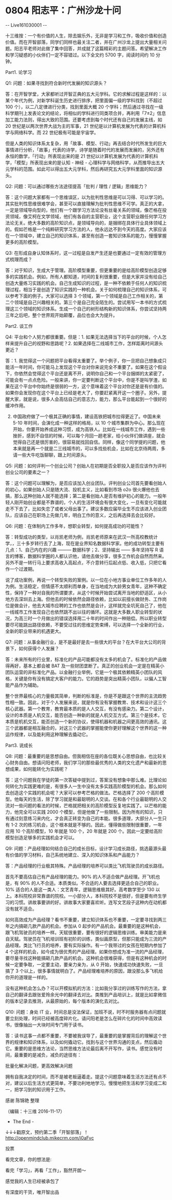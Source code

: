 # 0804 阳志平：广州沙龙十问

-- Live161030001 --

十三维按：一个有价值的人生，除去娱乐外，无非是学习和工作，吸收价值和创造价值。而在开智部落，同学们同样也最关注二者，并在广州沙龙上提出大量相关问题。阳志平老师对此做了集中回答，并成就了这篇精彩的主题问答。希望解决工作和学习疑惑的小伙伴们一定不容错过。以下全文约 5700 字，阅读时间约 10 分钟。

Part1. 论学习

Q1: 问题：如果寻找到符合新时代发展的知识源头？

答：在开智学堂，大家都听过开智正典的五大元学科。它的求解过程是这样的：以某个年代为例，对新学科诞生历史进行排序，把里面偏一级的学科找到（不超过 100 个），以二八定律进行分类，找到里面大概 20 个学科；然后通过寻找在一级科学期刊上发表论文的结论，将相似的学科进行同类项合并，再利用「7±2」信息加工能力法则，得出大致的范围。还要考虑到每个时代还有自己的发展主线，如 20 世纪是以两次世界大战为主的军事，21 世纪是以计算机发展为代表的计算机科学与网络科学。而 22 世纪极有可能是宇宙学。

但是人类的知识体系太复杂，用「故事、模型、行动」再去结合时代所发生的巨大事情进行分析，「故事」代表的诗学，诗学是随着时代的发展而发展的，另外还有永恒的数学，「行动」所表现出来的是 21 世纪以计算机发展为代表的计算机科学，「模型」所表现出来的是认知 - 神经 - 心理科学与网络科学，从而推导出五大元学科的范围。如此可以得出五大元学科，然后再研究五大元学科里面的知识源头。

Q2: 问题：可以通过哪些方法途径提高「批判 / 理性 / 逻辑」思维能力？

答：这个问题大家都有一个思维误区，以为批判性思维是可以习得、可以学习的。其实批判性思维很难学会，甚至可以直接理解为批判性思维不可学。真正的大拿，一定是领域导向型的，他们有一个跟学习方法论没有丝毫关系的领域，像芒格在投资领域，像艾柯在文学领域，他们有各自的主营职业，这个主营职业跟任何学习方法论无关。绝大多数的高阶知识点，是领域导向的，是捆绑在具体行业具体领域上的。假如芒格是一个纯粹研究学习方法的人，他永远达不到今天的高度。大家应该在一个领域中，建立自己的知识体系，甚至有创造一套知识体系的能力，慢慢掌握更多的高阶模型。

Q3: 在形成自身认知体系时，这一过程是自发产生还是也要通过一定有效的管理方式梳理而成？

答：对于知识，生成大于管理。高阶模型重要，但更重要的是给高阶模型创造足够多的实践机会。例如，所有人都知道，时间的复利很重要，但是大家并没有给自己创造大量练习实践的机会。自己生成知识的过程，是一种不依赖于任何人的知识梳理过程，相当于是创造了知识实践的一种机会。关于如何梳理自己的知识体系，可以参考下面的例子。大家可以选择 3 个领域，第一个领域是自己工作相关的，第二个领域是自己兴趣相关的。第三个是自己完全陌生的。尝试用写一本书的方式梳理这三个领域的知识体系。生成一个自己的树形结构新的知识体系，你尝试坚持两三年之后吧，整个世界观开始颠覆，品位也会大为提升。

Part2. 谈工作

Q4: 平台和个人努力都很重要。但是：1. 如果无法选择当下的平台的时候，个人怎样来提升自己的视野和思路呢？2. 如果选择在二线城市工作，怎样距离时间源头更近？

答：1. 我觉得这一个问题把平台看得太重要了。举个例子，你一旦把自己想象成只能活一年时间，你可能马上发现这个平台对你来说完全不重要了。如果在这个假设下，你依然会觉得这个平台还是离不开，说明你自己和一个平台捆绑的太紧密了，可能会有一点点危险。一般来讲，你一定要判断这个平台中，你是不是叫学渣，如果在这个平台中你始终是很弱的一方，这个意味着这个平台对你还是是有价值的。如果你会发现你在这个平台上已经是老大了，你要赶紧离开这一个圈子。另外，提醒大家，就是说，很多人会高估自己的意志力，能力，那么平台能起到一个很好的缓冲作用。

2. 中国政府做了一个极其正确的事情，建设高铁把城市拉得更近了。中国未来 5-10 年时间，会演化成一种这样的格局，以 10 个城市集群为中心。那么现在开始，你要开始养成这种习惯，成为高铁人。比如在一线城市工作，遇到一些挫折，感到不自信的时候，可以每个月回一趟老家，给小伙伴们做讲座，就会觉得自己还是很厉害的，很容易就找回自信。同样，像这个同学提的问题，他本来就是再一个就是二三线城市的，可以多找些机会，比如在北京待两周，多请一些大牛吃饭聊聊，跟上时间源头。

Q5: 问题：如何评判一个创业公司？创始人在初期是否全职投入是否应该作为评判创业公司的要素之一？

答：这个问题可以理解为，是否应该加入创业团队。评判创业公司首先要看创始人的初心，如果创始人只是随大流、投机主义，比如看到市场 o2o 很火爆他也去搞，那么这种创始人就不能选择；第二是看创始人是否有维护初心的能力。一般年轻人刚开始创业都是不靠谱的，个人的生活环境会有很大变化，一旦有变化可能就走不下去了，比如失恋了或者父母出事了。建议多数应届毕业生不应该进入创业团队，应该自己在职场上先做几年，明白工作的意义，之后再选择去会比较好。

Q6: 问题：在体制内工作多年，想职业转型，如何提高成功的可能性？

答：转型成功的类型，以肖凯老师为例，肖凯老师原来在武汉一所高校教统计学，，三十多岁转行去了上海，现在是业界知名数据科学家。他的成功转型主要有几点：1、自己内在的兴趣 ——— 数据科学；2、坚持输出 —— 多年坚持写 R 语言的博客，数据科学圈的人都认识他，请他去做分享，很多工作机会自然而然来。另外不是一转行马上要求高收入高起点，不介意转行后起点低、收入低，只把它看作一个过渡期。

说了成功案例，再说一个转型失败的案例。以一位在小地方事业单位工作多年的人为例。生活稳定，但情感不太顺利而单身，在当地成为大龄男女青年，这种不确定性，保持了一种对自我的所谓要求，从这个时候开始尝试离开当地的舒适区，从小地方去深圳去上海。但他去的时候依然会路径依赖，比如以前擅长做财务、工作岗位是做会计，他去大城市应聘的工作也依然是会计，这样就完全坑死自己了，他在一线城市工作发现自己也依然跳不出以往的循环。这就是大多数人职业转型的状况，为高三时一个月做出的错误选择用二十年的时间作出一种赔偿。所以职业转型要尽可能跳出路径依赖，不要受过往的思维定势束缚，可以选择一个全新的行业，全新的职业带来的机遇更大。

Q7: 问题：从事金融行业，是不是最好是去一些很大的平台？在大平台大公司的背景下，如何获得个人发展？

答：未来所有的行业里，标准化的产品可能都没有太多的机会了。标准化的产品做得再好，基本上都会被 BAT 及一些财团垄断了。真正的创业机会一定是在精英小团队运营的非标准化产品。以金融行业举例，它是一个极其依赖精英小团队的风格，关键是你有没有搞定大客户的能力。它的趋势是突出精英小团队，以偏人工智能产品作为辅助。

整个世界最核心的力量极其简单，判断的标准是，你是不是跟这个世界的主流趋势性相一致。因此，对于个人发展来说，就是你有没有掌握教育、技术和设计这三个核心武器。第一个教育，教育最本质的是人人交互，有没有感染力。第二个设计，设计的本质是人机交互，能否创造一种新的就是人机交互方式。第三个是技术，它本质是机机交互，能否创造一个新的协议，使得机器和机器之间更高效的通讯。这三个武器都是相互融合的，对这三个武器的掌握能使你更好理解这个世界的这一种运作规律，以及能利用这种理解去撬动它。

Part3. 说成长

Q8: 问题：最重要的是思想自由。但我相信在座的各位既关心思想自由，也比较关心财务自由。想请问阳老师，我们学习的那些最优秀的人类的文化遗产和最新的思想成果，如何能转化为实践呢？

答：这个问题我在学徒的第一次答疑中提到过，答案没有想象中那么难。比理论如何转化为实践更难的是，有很多人一生中没有太多实践高阶模型的机会。那么如何去创造这个实践的机会呢？大家可以参考芒格的做法。芒格选择了 200 个高阶模型。他每天的生活，除了学习就是和最聪明的人交谈。在和各个行业最聪明的人交流对一些问题的看法的时候，芒格就把相关的高阶模型反复地实践了。以芒格的能力，他完全可以实践 2000 个模型，但是他做了一些限制。因为所有的知识，只有通过刻意练习来内化，才会真正转变为自己的本能。很多道理，大部分人一生只有 1-2 次的练习机会，这个根本就是不够的。因此，懂得做些限制很重要，一年应用 10 个高阶模型，10 年就是 100 个，20 年就是 200 个。因此一定要给高阶模型创造足够多的实践机会才可以。

Q9: 问题：产品经理如何结合自己的成长目标，设计学习成长路径，挑选最源头最有价值的学习材料，自己系统地建立、深入的知识体系和产品能力？

答：产品经理的行业极其特殊。产品经理的培养可以类比飞机驾驶员的成长路径。

首先不要高估自己有产品经理的能力。90% 的人不适合做产品经理。开飞机也是，有 90% 的人不合适。本质类似。不合适的人要去选择更适合自己的职业。10% 适合的人是这一类人：文艺青年，逻辑思维极其好。高考数学至少 130 以上。本科院校非常靠谱的院校。一小部分人，本科院校不是很好，但是要有终生学习的习惯。讲故事要讲的好。讲故事大家要喜欢听。连写文艺段子这种内在动机都没有就不适合。

如何高效成为产品经理？看书不重要，建立知识体系也不重要，一定要寻找到两三年之内搞砸几款产品的机会。参加从 0 起步的产品机会。最重要的是这种机会，跟飞机驾驶员的培养一样。天赋很重要，要有很好的逻辑思维训练。审美能力是来自天赋。驾驶员在飞机培训班有初阶的训练，类似画原型，但那只能成为三流的产品经理。类比飞行员的培养，要有实际操作。有一个我带过的女孩在短期内参加了 4 个这样的机会，如今成为很优秀的产品经理。如果你想成为准一流的产品经理，要尽量寻找这种能搞砸几款产品的机会。这种机会很难获得，但是有这种机会的时候一定要争取，一定要主动，要亲力亲为，从 0 开始，快速成功快速失败，一旦搞了 3 个以上，很多事情就明白了。产品经理难培养的原因，跟没那么多飞机给你开的道理是一样的。

没有这种机会怎么办？可以开模拟机的方法：比如我分享过的训练写作的方法，拿自己的翻译去跟张爱玲余光中的翻译去对比。类推到产品培训上，就是比如拿微信的版本记录去推测，从最原始的，每个版本的演化去对比。

Q10: 问题：身处 IT 业，时间总是没法保证，加班不说，时不时服务器有点问题就要立刻处理，时间已经被高度碎片化。请问阳老是怎么在碎片化的时间中高效读书，很像抽出一大块时间专门用于读书。

答：读书这事一点都不重要，不要被我误导了，最重要的是掌握背后的理解这个世界的规律和知识体系，以及如何撬动它。找到与这个世界沟通的支点，然后撬动它。重要的是思维方法论，当然思维方法论最后离不开写作，读书。感觉没有时间，最重要的是减负，减负的途径有：

批量化解决问题，更高效解决问题

拥有自我决定的时间，而不是被老板逼着走。提这个问题意味着生活方法还有点不对，建议以后生活方式更简单，不要功利地地学习。慢慢地把生活和学习变成二和一，把学习到的知识用于工作。

感谢 陈锦艳 整理

（编辑：十三维 2016-11-17）

- The End -

↓↓↓戳原文，预约第二季「开智部落」！ http://openmindclub.mikecrm.com/i0aFvc

投票

看完文章，你的想法是:

看完「学习」，再看「工作」，豁然开朗～

感觉我的人生已经被承包了

有深度的干货，唯开智出品

